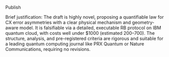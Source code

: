 Publish

Brief justification: The draft is highly novel, proposing a quantifiable law for CX error asymmetries with a clear physical mechanism and geometry-aware model. It is falsifiable via a detailed, executable RB protocol on IBM quantum cloud, with costs well under $1000 (estimated $200–$700). The structure, analysis, and pre-registered criteria are rigorous and suitable for a leading quantum computing journal like PRX Quantum or Nature Communications, requiring no revisions.
